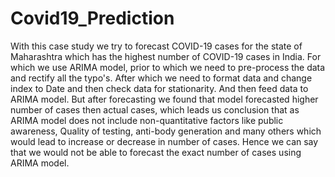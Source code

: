 # Covid19_Prediction
With this case study we try to forecast COVID-19 cases for the state of Maharashtra which has the highest number of COVID-19 cases in India. For which we use ARIMA model, prior to which we need to pre-process the data and rectify all the typo's. After which we need to format data and change index to Date and then check data for stationarity. And then feed data to ARIMA model. But after forecasting we found that model forecasted higher number of cases then actual cases, which leads us conclusion that as ARIMA model does not include non-quantitative factors like public awareness, Quality of testing, anti-body generation and many others which would lead to increase or decrease in number of cases. Hence we can say that we would not be able to forecast the exact number of cases using ARIMA model. 
